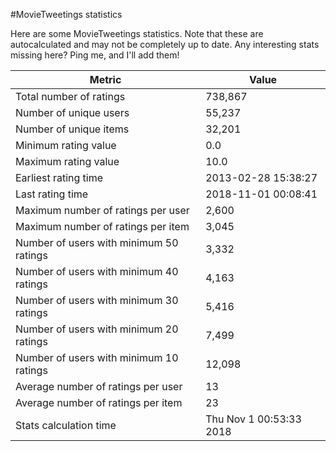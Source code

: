 #MovieTweetings statistics

Here are some MovieTweetings statistics. Note that these are autocalculated and may not be completely up to date. Any interesting stats missing here? Ping me, and I'll add them!

Metric | Value
--- | ---
Total number of ratings                 | 738,867
Number of unique users                  | 55,237
Number of unique items                  | 32,201
Minimum rating value                    | 0.0
Maximum rating value                    | 10.0
Earliest rating time                    | 2013-02-28 15:38:27
Last rating time                        | 2018-11-01 00:08:41
Maximum number of ratings per user      | 2,600
Maximum number of ratings per item      | 3,045
Number of users with minimum 50 ratings | 3,332
Number of users with minimum 40 ratings | 4,163
Number of users with minimum 30 ratings | 5,416
Number of users with minimum 20 ratings | 7,499
Number of users with minimum 10 ratings | 12,098
Average number of ratings per user      | 13
Average number of ratings per item      | 23
Stats calculation time                  | Thu Nov  1 00:53:33 2018

